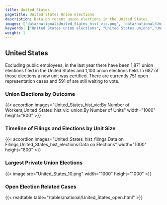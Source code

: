 ```yaml
---
title: United States
pagetitle: United States Union Elections
description: Data on recent union elections in the United States.
images: ['data/national/United_States_hist_vic.png', 'data/national/United_States_hist_size.png', 'data/national/United_States_10.png']
keywords: ["United States union elections", "United States unions","Union elections"]
weight: 1
---
```

##  United States

Excluding public employees, in the last year there have been 1,871 union elections filed in the United States and 1,100 union elections held. In 687 of those elections a new unit was certified. There are currently 751 open representation cases and 591 of are still waiting to vote.

### Union Elections by Outcome
{{< accordion images="United_States_hist_vic:By Number of Workers,United_States_hist_vic_union:By Number of Units" width="1000" height="800" >}}

### Timeline of Filings and Elections by Unit Size
{{< accordion images="United_States_hist_filings:Data on Filings,United_States_hist_elections:Data on Elections" width="1000" height="800" >}}

### Largest Private Union Elections
{{< image src="United_States_10.png" width="1000" height="1000"  >}}

### Open Election Related Cases
{{< readtable table="/tables/national/United_States_open.html" >}}

